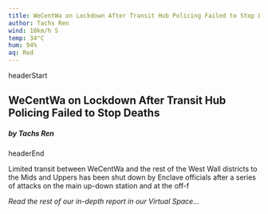 ```yaml
---
title: WeCentWa on Lockdown After Transit Hub Policing Failed to Stop Deaths
author: Tachs Ren
wind: 10km/h S
temp: 34°C
hum: 94%
aq: Red
---
```


headerStart
  
## WeCentWa on Lockdown After Transit Hub Policing Failed to Stop Deaths

##### by Tachs Ren

headerEnd

Limited transit between WeCentWa and the rest of the West Wall districts to the Mids and Uppers has been shut down by Enclave officials after a series of attacks on the main up-down station and at the off-f

*Read the rest of our in-depth report in our Virtual Space...*